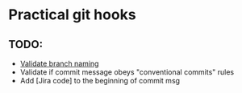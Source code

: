 # Practical git hooks

## TODO:

- [Validate branch naming](https://itnext.io/using-git-hooks-to-enforce-branch-naming-policy-ffd81fa01e5e)
- Validate if commit message obeys "conventional commits" rules
- Add [Jira code] to the beginning of commit msg
